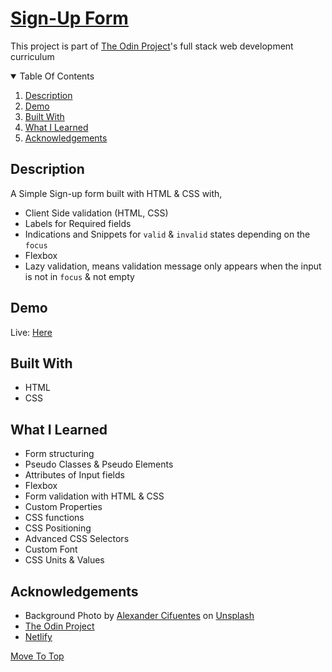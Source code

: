 # [Sign-Up Form](https://www.theodinproject.com/paths/full-stack-ruby-on-rails/courses/intermediate-html-and-css/lessons/sign-up-form)

This project is part of [The Odin Project](https://theodinproject.com)'s full stack web development curriculum

<details open="open">
  <summary>Table Of Contents</summary>
  <ol>
    <li>
      <a href="#description">Description</a>
    </li>
    <li>
      <a href="#demo">Demo</a>
    </li>
    <li>
      <a href="#built-with">Built With</a>
    </li>
     <li>
      <a href="#what-i-learned">What I Learned</a>
    </li>
     <li>
      <a href="#acknowledgements">Acknowledgements</a>
    </li>
  </ol>
</details>

## Description
A Simple Sign-up form built with HTML & CSS with,
* Client Side validation (HTML, CSS)
* Labels for Required fields
* Indications and Snippets for `valid` & `invalid` states depending on the `focus`
* Flexbox
* Lazy validation, means validation message only appears when the input is not in `focus` & not empty

## Demo
Live: [Here](https://top-sign-up-form.netlify.app/)
  
## Built With
* HTML
* CSS

## What I Learned
* Form structuring
* Pseudo Classes & Pseudo Elements
* Attributes of Input fields
* Flexbox
* Form validation with HTML & CSS
* Custom Properties
* CSS functions
* CSS Positioning
* Advanced CSS Selectors
* Custom Font
* CSS Units & Values
  
## Acknowledgements
* Background Photo by <a href="https://unsplash.com/@aleexcif?utm_source=unsplash&utm_medium=referral&utm_content=creditCopyText">Alexander Cifuentes</a> on <a href="https://unsplash.com/t/textures-patterns?utm_source=unsplash&utm_medium=referral&utm_content=creditCopyText">Unsplash</a>
* [The Odin Project](https://theodinproject.com)
* [Netlify](https://netlify.com)

[Move To Top](#sign-up-form)
